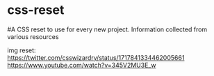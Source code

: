 # css-reset
#A CSS reset to use for every new project. Information collected from various resources

img reset:
<br/>
https://twitter.com/csswizardry/status/1717841334462005661
<br/>
https://www.youtube.com/watch?v=345V2MU3E_w

